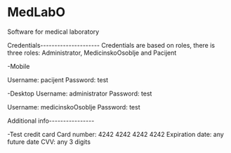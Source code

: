 # MedLabO
Software for medical laboratory

Credentials---------------------
Credentials are based on roles, there is three roles: Administrator, MedicinskoOsoblje and Pacijent

-Mobile

Username: pacijent
Password: test

-Desktop
Username: administrator
Password: test

Username: medicinskoOsoblje
Password: test

Additional info----------------

-Test credit card
Card number: 4242 4242 4242 4242
Expiration date: any future date
CVV: any 3 digits